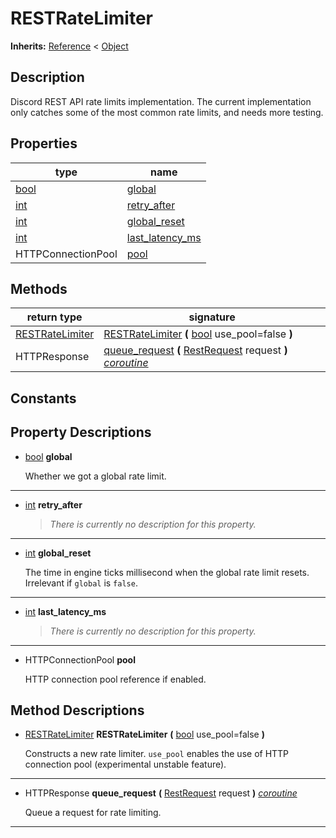   
# RESTRateLimiter
  
**Inherits:** [Reference](https://docs.godotengine.org/en/3.5/classes/class_reference.html) < [Object](https://docs.godotengine.org/en/3.5/classes/class_object.html)  
  
  
## Description
  
Discord REST API rate limits implementation. The current implementation only
catches some of the most common rate limits, and needs more testing.  
  
## Properties
  
| type                                                                | name                                           |
|---------------------------------------------------------------------|------------------------------------------------|
| [bool](https://docs.godotengine.org/en/3.5/classes/class_bool.html) | [global](#property-global)                     |
| [int](https://docs.godotengine.org/en/3.5/classes/class_int.html)   | [retry\_after](#property-retry-after)          |
| [int](https://docs.godotengine.org/en/3.5/classes/class_int.html)   | [global\_reset](#property-global-reset)        |
| [int](https://docs.godotengine.org/en/3.5/classes/class_int.html)   | [last\_latency\_ms](#property-last-latency-ms) |
| HTTPConnectionPool                                                  | [pool](#property-pool)                         |  
  
## Methods
  
| return type                                   | signature                                                                                                                                  |
|-----------------------------------------------|--------------------------------------------------------------------------------------------------------------------------------------------|
| [RESTRateLimiter](./class_restratelimiter.md) | [RESTRateLimiter](#method-RESTRateLimiter) **(** [bool](https://docs.godotengine.org/en/3.5/classes/class_bool.html) use\_pool=false **)** |
| HTTPResponse                                  | [queue\_request](#method-queue-request) **(** [RestRequest](./class_restrequest.md) request **)** <u>_coroutine_</u>                       |  
  
## Constants
  
  
  
## Property Descriptions
  
- <a name="property-global"></a>[bool](https://docs.godotengine.org/en/3.5/classes/class_bool.html) **global**  
  
	Whether we got a global rate limit.  
________________

- <a name="property-retry-after"></a>[int](https://docs.godotengine.org/en/3.5/classes/class_int.html) **retry_after**  
  
	> *There is currently no description for this property.*  
________________

- <a name="property-global-reset"></a>[int](https://docs.godotengine.org/en/3.5/classes/class_int.html) **global_reset**  
  
	The time in engine ticks millisecond when the global rate limit resets.
	Irrelevant if `global` is `false`.  
________________

- <a name="property-last-latency-ms"></a>[int](https://docs.godotengine.org/en/3.5/classes/class_int.html) **last_latency_ms**  
  
	> *There is currently no description for this property.*  
________________

- <a name="property-pool"></a>HTTPConnectionPool **pool**  
  
	HTTP connection pool reference if enabled.
  
  
## Method Descriptions
  
- <a name="method-RESTRateLimiter"></a>[RESTRateLimiter](./class_restratelimiter.md) **RESTRateLimiter** **(** [bool](https://docs.godotengine.org/en/3.5/classes/class_bool.html) use\_pool=false **)**  
  
	Constructs a new rate limiter. `use_pool` enables the use of HTTP connection
	pool (experimental unstable feature).  
________________

- <a name="method-queue-request"></a>HTTPResponse **queue\_request** **(** [RestRequest](./class_restrequest.md) request **)** <u>_coroutine_</u>  
  
	Queue a request for rate limiting.  
________________

  
